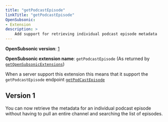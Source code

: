 ```yaml
---
title: "getPodcastEpisode"
linkTitle: "getPodcastEpisode"
OpenSubsonic:
- Extension
description: >
    Add support for retrieving individual podcast episode metadata
---
```


**OpenSubsonic version**: [1](../../opensubsonic-versions)

**OpenSubsonic extension name**: `getPodcastEpisode` (As returned by [`getOpenSubsonicExtensions`](../../endpoints/getopensubsonicextensions))

When a server support this extension this means that it support the `getPodcastEpisode` endpoint [`getPodCastEpisode`](../../endpoints/getPodCastEpisode)

## Version 1

You can now retrieve the metadata for an individual podcast episode without having to pull an entire channel and searching the list of episodes.
